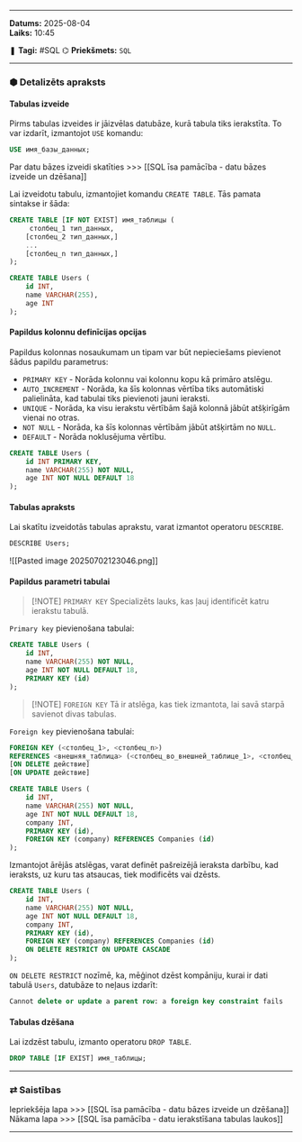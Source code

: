 ___

**Datums:** 2025-08-04   
**Laiks:** 10:45 

❚ **Tagi:** #SQL 
⌬ **Priekšmets:**  `SQL`

---
### ⬢ Detalizēts apraksts
#### Tabulas izveide

Pirms tabulas izveides ir jāizvēlas datubāze, kurā tabula tiks ierakstīta. To var izdarīt, izmantojot `USE` komandu:

```sql
USE имя_базы_данных;
```

Par datu bāzes izveidi skatīties >>> [[SQL īsa pamācība - datu bāzes izveide un dzēšana]]

Lai izveidotu tabulu, izmantojiet komandu `CREATE TABLE`. Tās pamata sintakse ir šāda:

```sql
CREATE TABLE [IF NOT EXIST] имя_таблицы (
     столбец_1 тип_данных,
    [столбец_2 тип_данных,]
    ...
    [столбец_n тип_данных,]
);
```

```sql
CREATE TABLE Users (
    id INT,
    name VARCHAR(255),
    age INT
);
```

#### Papildus kolonnu definīcijas opcijas

Papildus kolonnas nosaukumam un tipam var būt nepieciešams pievienot šādus papildu parametrus:

- `PRIMARY KEY` - Norāda kolonnu vai kolonnu kopu kā primāro atslēgu.
- `AUTO_INCREMENT` - Norāda, ka šīs kolonnas vērtība tiks automātiski palielināta, kad tabulai tiks pievienoti jauni ieraksti.
- `UNIQUE` - Norāda, ka visu ierakstu vērtībām šajā kolonnā jābūt atšķirīgām vienai no otras.
- `NOT NULL` - Norāda, ka šīs kolonnas vērtībām jābūt atšķirtām no `NULL`.
- `DEFAULT` - Norāda noklusējuma vērtību.

```sql
CREATE TABLE Users (
    id INT PRIMARY KEY,
    name VARCHAR(255) NOT NULL,
    age INT NOT NULL DEFAULT 18
);
```

#### Tabulas apraksts

Lai skatītu izveidotās tabulas aprakstu, varat izmantot operatoru `DESCRIBE`.

```sql
DESCRIBE Users;
```

![[Pasted image 20250702123046.png]]

#### Papildus parametri tabulai

> [!NOTE] `PRIMARY KEY`
> Specializēts lauks, kas ļauj identificēt katru ierakstu tabulā.

`Primary key` pievienošana tabulai:

```sql
CREATE TABLE Users (
    id INT,
    name VARCHAR(255) NOT NULL,
    age INT NOT NULL DEFAULT 18,
    PRIMARY KEY (id)
);
```


> [!NOTE] `FOREIGN KEY`
> Tā ir atslēga, kas tiek izmantota, lai savā starpā savienot divas tabulas.

`Foreign key` pievienošana tabulai:

```sql
FOREIGN KEY (<столбец_1>, <столбец_n>)
REFERENCES <внешняя_таблица> (<столбец_во_внешней_таблице_1>, <столбец_во_внешней_таблице_n>)
[ON DELETE действие]
[ON UPDATE действие]
```

```sql
CREATE TABLE Users (
    id INT,
    name VARCHAR(255) NOT NULL,
    age INT NOT NULL DEFAULT 18,
    company INT,
    PRIMARY KEY (id),
    FOREIGN KEY (company) REFERENCES Companies (id)
);
```

Izmantojot ārējās atslēgas, varat definēt pašreizējā ieraksta darbību, kad ieraksts, uz kuru tas atsaucas, tiek modificēts vai dzēsts.

```sql
CREATE TABLE Users (
    id INT,
    name VARCHAR(255) NOT NULL,
    age INT NOT NULL DEFAULT 18,
    company INT,
    PRIMARY KEY (id),
    FOREIGN KEY (company) REFERENCES Companies (id)
    ON DELETE RESTRICT ON UPDATE CASCADE
);
```

`ON DELETE RESTRICT` nozīmē, ka, mēģinot dzēst kompāniju, kurai ir dati tabulā `Users`, datubāze to neļaus izdarīt:

```sql
Cannot delete or update a parent row: a foreign key constraint fails
```

#### Tabulas dzēšana

Lai izdzēst tabulu, izmanto operatoru `DROP TABLE`.

```sql
DROP TABLE [IF EXIST] имя_таблицы;
```


---
### ⇄ Saistības

Iepriekšēja lapa >>> [[SQL īsa pamācība - datu bāzes izveide un dzēšana]]
Nākama lapa >>> [[SQL īsa pamācība - datu ierakstīšana tabulas laukos]]

___